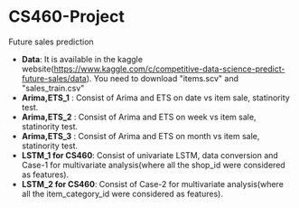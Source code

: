 # CS460-Project
Future sales prediction

- **Data**: It is available in the kaggle website(https://www.kaggle.com/c/competitive-data-science-predict-future-sales/data). You need to download "items.scv" and "sales_train.csv" 
- **Arima,ETS_1** : Consist of Arima and ETS on date vs item sale, statinority test.
- **Arima,ETS_2** : Consist of Arima and ETS on week vs item sale, statinority test.
- **Arima,ETS_3** : Consist of Arima and ETS on month vs item sale, statinority test.
- **LSTM_1 for CS460**: Consist of univariate LSTM, data conversion and Case-1 for multivariate analysis(where all the shop_id were considered as features).
- **LSTM_2 for CS460**: Consist of Case-2 for multivariate analysis(where all the item_category_id were considered as features).

